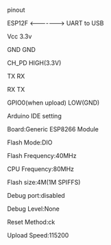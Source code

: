 pinout 

ESP12F     <------->     UART to USB

Vcc                      3.3v

GND                      GND

CH_PD                    HIGH(3.3V)

TX                       RX

RX                       TX

GPIO0(when upload)       LOW(GND)

Arduino IDE setting

Board:Generic ESP8266 Module

Flash Mode:DIO

Flash Frequency:40MHz

CPU Frequency:80MHz

Flash size:4M(1M SPIFFS)

Debug port:disabled

Debug Level:None

Reset Method:ck

Upload Speed:115200

